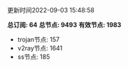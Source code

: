 更新时间2022-09-03 15:48:58

**总订阅: 64**
**总节点: 9493**
**有效节点: 1983**
- trojan节点: 157
- v2ray节点: 1641
- ss节点: 185
